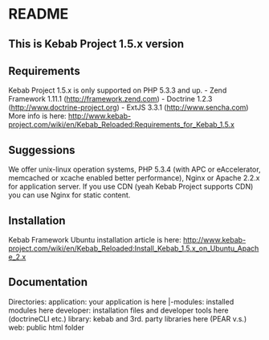 README
======
This is Kebab Project 1.5.x version
------------

Requirements
------------
Kebab Project 1.5.x is only supported on PHP 5.3.3 and up.
    - Zend Framework 1.11.1 (http://framework.zend.com)
    - Doctrine 1.2.3        (http://www.doctrine-project.org)
    - ExtJS 3.3.1           (http://www.sencha.com)
More info is here: 
http://www.kebab-project.com/wiki/en/Kebab_Reloaded:Requirements_for_Kebab_1.5.x

Suggessions
-----------
We offer unix-linux operation systems, 
PHP 5.3.4 (with APC or eAccelerator, memcached or xcache enabled better performance),
Nginx or Apache 2.2.x for application server. 
If you use CDN (yeah Kebab Project supports CDN) you can use Nginx for static content.

Installation
-----------
Kebab Framework Ubuntu installation article is here:
http://www.kebab-project.com/wiki/en/Kebab_Reloaded:Install_Kebab_1.5.x_on_Ubuntu_Apache_2.x

Documentation
-------------
Directories:
    application: your application is here
        |-modules: installed modules here
    developer: installation files and developer tools here (doctrineCLI etc.)
    library: kebab and 3rd. party libraries here (PEAR v.s.)
    web: public html folder

[1]: http://kebab-project.com
